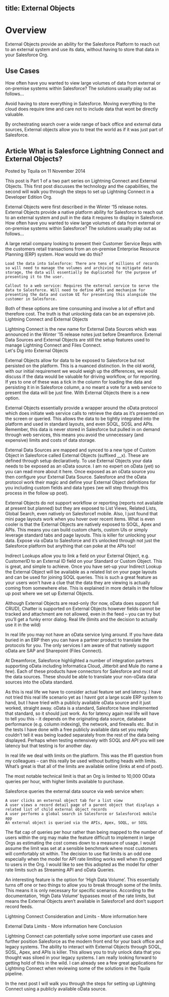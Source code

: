 title:  External Objects 
---

# Overview 

External Objects provide an ability for the Salesforce Platform to reach out to an external system and use its data, without having to store that data in your Salesforce Org. 


## Use Cases 
How often have you wanted to view large volumes of data from external or on-premise systems within Salesforce? The solutions usually play out as follows…

Avoid having to store everything in Salesforce.  Moving everything to the cloud does require time and care not to include data that wont be directly valuable.

  By orchestrating search over a wide range of back office and external data sources, External objects allow you to treat the world as if it was just part of Salesforce.




## Article What is Salesforce Lightning Connect and External Objects?

Posted by Tquila on 11 November 2014

This post is Part 1 of a two part series on Lightning Connect and External Objects. This first post discusses the technology and the capabilities, the second will walk you through the steps to set up Lightning Connect in a Developer Edition Org.

External Objects were first described in the Winter ‘15 release notes. External Objects provide a native platform ability for Salesforce to reach out to an external system and pull in the data it requires to display in Salesforce. How often have you wanted to view large volumes of data from external or on-premise systems within Salesforce? The solutions usually play out as follows…




A large retail company looking to present their Customer Service Reps with the customers retail transactions from an on-premise Enterprise Resource Planning (ERP) system. How would we do this?

    Load the data into Salesforce: There are tens of millions of records so will need to manage the volumes and archiving to mitigate data storage, the data will essentially be duplicated for the purpose of presenting it to the user.

    Callout to a web service: Requires the external service to serve the data to Salesforce. Will need to define APIs and mechanism for presenting the data and custom UI for presenting this alongside the customer in Salesforce.

Both of these options are time consuming and involve a lot of effort and therefore cost. The truth is that unlocking data can be an expensive job.
Lightning Connect and External Objects

Lightning Connect is the new name for External Data Sources which was announced in the Winter '15 release notes just before Dreamforce. External Data Sources and External Objects are still the setup features used to manage Lightning Connect and Files Connect.  
Let's Dig into External Objects

External Objects allow for data to be exposed to Salesforce but not persisted on the platform. This is a nuanced distinction. In the old world, with our initial requirement we would weigh up the differences, we would discuss if the data would be valuable for driving workflow, or for reporting. If yes to one of these was a tick in the column for loading the data and persisting it in in Salesforce column, a no meant a vote for a web service to present the data will be just fine. With External Objects there is a new option. 

External Objects essentially provide a wrapper around the oData protocol which does initiate web service calls to retrieve the data as it’s presented on the screen or queried. This allows the data to be tightly integrated into the platform and used in standard layouts, and even SOQL, SOSL and APIs. Remember, this data is never stored in Salesforce but pulled in on demand through web services, this means you avoid the unnecessary (and expensive) limits and costs of data storage.

External Data Sources are mapped and synced to a new type of Custom Object in Salesforce called External Objects (suffixed __x). These are defined through setup declaratively. To use External Objects  your data needs to be exposed as an oData source. I am no expert on oData (yet) so you can read more about it here. Once exposed as an oData source you then configure your External Data Source. Salesforce and the oData protocol work their magic and define your External Object definitions for you including custom fields and data types (we will step through this process in the follow up post).

External Objects do not support workflow or reporting (reports not available at present but planned) but they are exposed to List Views, Related Lists, Global Search, even natively on Salesforce1 mobile. Also, I just found that mini page layouts work when you hover over recent items. What is even cooler is that the External Objects are natively exposed to SOQL, Apex and APIs. This means you can build custom charts, custom UIs or simply leverage standard tabs and page layouts. This is killer for unlocking your data. Expose via oData to Salesforce and it’s unlocked through not just the Salesforce platform but anything that can poke at the APIs too!

Indirect Lookups allow you to link a field on your External Object, e.g. CustomerID to an External ID field on your Standard or Custom Object. This is great, and simple to achieve. Once you have set-up your Indirect Lookup the External Object will be available as a related list on your page layouts and can be used for joining SOQL queries. This is such a great feature as your users won't have a clue that the data they are viewing is actually coming from somewhere else. This is explained in more details in the follow up post where we set up External Objects. 

Although External Objects are read-only (for now, oData does support full CRUD), Chatter is supported on External Objects however fields cannot be tracked and attachment are not allowed, even in the feed – you can try but you’ll get a funky error dialog.
Real life (limits and the decision to actually use it in the wild)

In real life you may not have an oData service lying around. If you have data buried in an ERP then you can have a partner product to translate the protocols for you. The only services I am aware of that natively support oData are SAP and Sharepoint (Files Connect).

At Dreamforce, Salesforce highlighted a number of integration partners supporting oData including Informatica Cloud, Jitterbit and Mule (to name a few). Each of these products have connectors for Salesforce and most of the data sources. These should be able to translate your non-oData data sources into the oData standard.

As this is real life we have to consider actual feature set and latency. I have not tried this real life scenario yet as I havnt got a large scale ERP system to hand, but I have tried with a publicly available oData source and it just worked, straight away. oData is a standard, Salesforce have implemented that standard, so it should just work. As for latency again real life will have to tell you this -  it depends on the originating data source, database performance (e.g. column indexing), the network, and firewalls etc. But in the tests I have done with a free publicly available data set you really couldn't tell it was being loaded separately from the rest of the data being displayed. Perhaps when testing extensively with SOQL and API you will see latency but that testing is for another day.

In real life we deal with limits on the platform. This was the #1 question from my colleagues – can this really be used without butting heads with limits. What’s great is that all of the limits are available online (links at end of post). 

The most notable technical limit is that an Org is limited to 10,000 OData queries per hour, with higher limits available to purchase. 

Salesforce queries the external data source via web service when:

    A user clicks an external object tab for a list view
    A user views a record detail page of a parent object that displays a related list of child external object records
    A user performs a global search in Salesforce or Salesforce1 mobile app
    An external object is queried via the APIs, Apex, SOQL, or SOSL

The flat cap of queries per hour rather than being mapped to the number of users within the org may make the feature difficult to implement in large Orgs as estimating the cost comes down to a measure of usage. I would assume the limit was set at a sensible benchmark where most customers will comfortably sit within. The decision to use flat limits is an odd one especially when the model for API rate limiting works well when it’s pegged to users in the Org. I would like to see this adopted as the model for other rate limits such as Streaming API and oData Queries.

An interesting feature is the option for ‘High Data Volume’. This essentially turns off one or two things to allow you to break through some of the limits. This means it is only necessary for specific scenarios. According to the documentation,  ‘High Data Volume’ bypasses most of the rate limits, but means the External Objects aren’t available in Salesforce1 and don’t support record feeds.

Lightning Connect Consideration and Limits - More information here 

External Data Limits - More information here
Conclusion

Lightning Connect can potentially solve some important use cases and further position Salesforce as the modern front end for your back office and legacy systems. The ability to interact with External Objects through SOQL, SOSL, Apex, and APIs is killer. This allows you to truly unlock data that you thought was siloed in your legacy systems. I am really looking forward to getting hold of this in the wild. I can already see a few great applications for Lightning Connect when reviewing some of the solutions in the Tquila pipeline. 

In the next post I will walk you through the steps for setting up Lightning Connect using a publicly available oData source.
